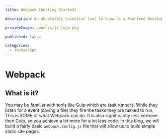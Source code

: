 ```yaml
---
title: Webpack (Getting Started)

description: An absolutely essential tool to know as a Frontend Developer. Automates the boring tasks so you are building your project from the get go.

previewImage: generic/js-logo.png

published: false

categories:
  - Javascript
---
```


# Webpack

## What is it?

You may be familiar with tools like Gulp which are task runners. While they listen for a event (saving a file) they fire the tasks they are tasked to run. This is SOME of what Webpack can do. It is also significantly less verbose then Gulp, so you achieve a lot more for a lot less code. In this blog, we will build a fairly basic `webpack.config.js` file that will allow us to build simple static site pages.
